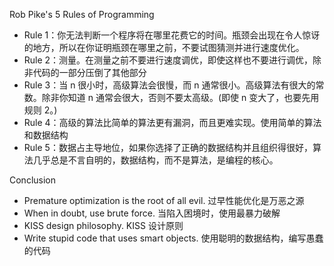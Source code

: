 Rob Pike's 5 Rules of Programming
* Rule 1：你无法判断一个程序将在哪里花费它的时间。瓶颈会出现在令人惊讶的地方，所以在你证明瓶颈在哪里之前，不要试图猜测并进行速度优化。
* Rule 2：测量。在测量之前不要进行速度调优，即使这样也不要进行调优，除非代码的一部分压倒了其他部分
* Rule 3：当 n 很小时，高级算法会很慢，而 n 通常很小。高级算法有很大的常数。除非你知道 n 通常会很大，否则不要太高级。(即使 n 变大了，也要先用规则 2。)
* Rule 4：高级的算法比简单的算法更有漏洞，而且更难实现。使用简单的算法和数据结构
* Rule 5：数据占主导地位，如果你选择了正确的数据结构并且组织得很好，算法几乎总是不言自明的，数据结构，而不是算法，是编程的核心。

Conclusion
* Premature optimization is the root of all evil. 过早性能优化是万恶之源
* When in doubt, use brute force. 当陷入困境时，使用最暴力破解
* KISS design philosophy. KISS 设计原则
* Write stupid code that uses smart objects. 使用聪明的数据结构，编写愚蠢的代码